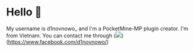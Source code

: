 # Hello 👋
My username is d1novnowo_ and I'm a PocketMine-MP plugin creator. I'm from Vietnam. You can contact me through (<img src="https://raw.githubusercontent.com/DinoDuckVN/readme/stable/Facebook-icon.png">)(https://www.facebook.com/d1novnowo/)
